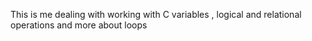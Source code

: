 This is me dealing with working with C variables , logical and relational operations and more about loops
